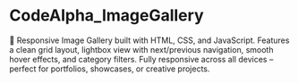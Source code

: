 # CodeAlpha_ImageGallery
📸 Responsive Image Gallery built with HTML, CSS, and JavaScript. Features a clean grid layout, lightbox view with next/previous navigation, smooth hover effects, and category filters. Fully responsive across all devices – perfect for portfolios, showcases, or creative projects.
